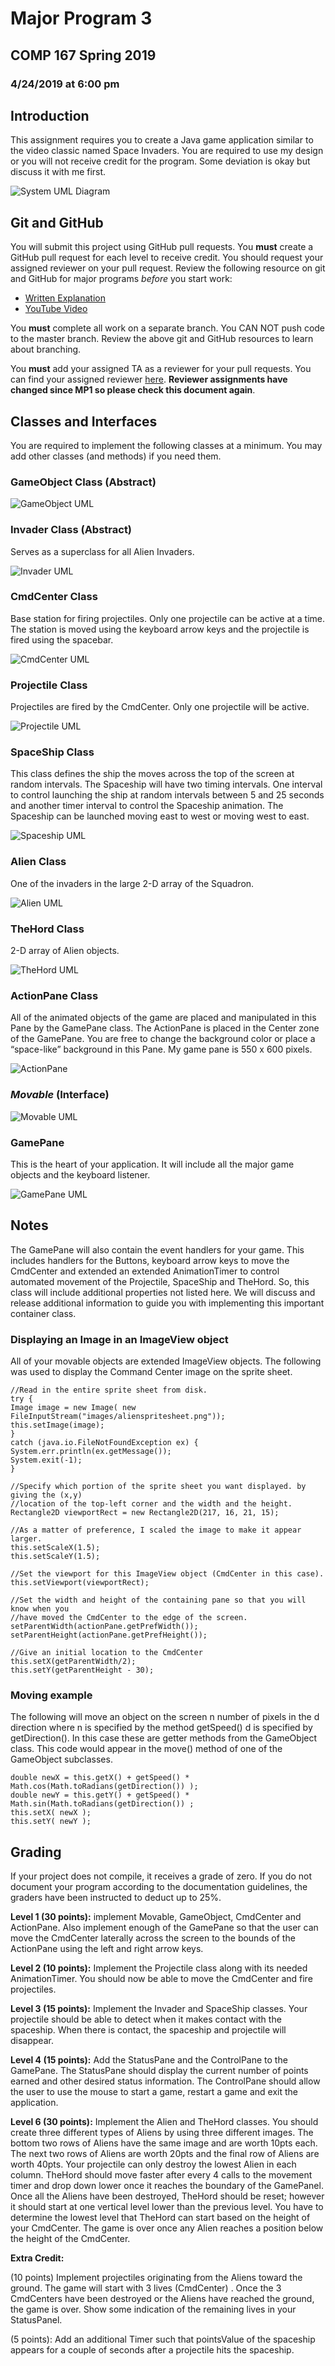# Major Program 3
## COMP 167 Spring 2019
### 4/24/2019 at 6:00 pm

## Introduction

This assignment requires you to create a Java game application similar to the video classic named Space Invaders.  You are required to use my design or you will not receive credit for the program.  Some deviation is okay but discuss it with me first.

![System UML Diagram](./img/System.png)

## Git and GitHub

You will submit this project using GitHub pull requests. You **must** create a GitHub pull request for each level to receive credit. You should request your assigned reviewer on your pull request. Review the following resource on git and GitHub for major programs _before_ you start work:

- [Written Explanation](https://gist.github.com/ccannon94/511115be821a873ae9ec5f4db9cfdda0)
- [YouTube Video](https://www.youtube.com/watch?v=l2bP9JKQkdA)

You **must** complete all work on a separate branch. You CAN NOT push code to the master branch. Review the above git and GitHub resources to learn about branching.

You **must** add your assigned TA as a reviewer for your pull requests. You can find your assigned reviewer [here](./assigned-reviewers.csv). **Reviewer assignments have changed since MP1 so please check this document again**.

## Classes and Interfaces

You are required to implement the following classes at a minimum.   You may add other classes (and methods) if you need them.

### GameObject Class (Abstract)

![GameObject UML](./img/GameObject.png)

### Invader Class (Abstract)

Serves as a superclass for all Alien Invaders.

![Invader UML](./img/Invader.png)

### CmdCenter Class

Base station for firing projectiles.  Only one projectile can be active at a time.  The station is moved using the keyboard arrow keys and the projectile is fired using the spacebar.

![CmdCenter UML](./img/CmdCenter.png)

### Projectile Class

Projectiles are fired by the CmdCenter.  Only one projectile will be active.

![Projectile UML](./img/Projectile.png)

### SpaceShip Class

This class defines the ship the moves across the top of the screen at random intervals.  The Spaceship will have two timing intervals.  One interval to control launching the ship at random intervals between 5 and 25 seconds and another timer interval to control the Spaceship animation.  The Spaceship can be launched moving east to west or moving west to east.

![Spaceship UML](https://github.com/NCATCS/Spring2019-MP3/blob/master/img/SpaceShip.png)

### Alien Class

One of the invaders in the large 2-D array of the Squadron.

![Alien UML](./img/Alien.png)

### TheHord Class

2-D array of Alien objects.

![TheHord UML](./img/TheHord.png)

### ActionPane Class

All of the animated objects of the game are placed  and manipulated in this Pane by the GamePane class. The ActionPane is placed in the Center zone of the GamePane.  You are free to change the background color or place a “space-like” background in this Pane.  My game pane is 550 x 600 pixels.

![ActionPane](./img/ActionPane.png)

### _Movable_ (Interface)

![Movable UML](./img/Movable.png)

### GamePane

This is the heart of your application.  It will include all the major game objects and the keyboard listener.

![GamePane UML](./img/GamePane.png)

## Notes

The GamePane will also contain the event handlers for your game.  This includes handlers for the Buttons, keyboard arrow keys to move the CmdCenter and extended an extended AnimationTimer to control automated movement of the Projectile, SpaceShip and TheHord.  So, this class will include additional properties not listed here.  We will discuss and release additional information to guide you with implementing this important container class.

### Displaying an Image in an ImageView object

All of your movable objects are extended ImageView objects.  The following was used to display the Command Center image on the sprite sheet.

```
//Read in the entire sprite sheet from disk.
try {           
Image image = new Image( new FileInputStream("images/alienspritesheet.png"));
this.setImage(image);
}
catch (java.io.FileNotFoundException ex) {
System.err.println(ex.getMessage());
System.exit(-1);
}

//Specify which portion of the sprite sheet you want displayed. by giving the (x,y)  
//location of the top-left corner and the width and the height.
Rectangle2D viewportRect = new Rectangle2D(217, 16, 21, 15);

//As a matter of preference, I scaled the image to make it appear larger.
this.setScaleX(1.5);
this.setScaleY(1.5);

//Set the viewport for this ImageView object (CmdCenter in this case).
this.setViewport(viewportRect);

//Set the width and height of the containing pane so that you will know when you
//have moved the CmdCenter to the edge of the screen.        
setParentWidth(actionPane.getPrefWidth());
setParentHeight(actionPane.getPrefHeight());

//Give an initial location to the CmdCenter
this.setX(getParentWidth/2);
this.setY(getParentHeight - 30);
```

### Moving example

The following will move an object on the screen n number of pixels in the d direction where n is specified by the method getSpeed() d is specified by getDirection().  In this case these are getter methods from the GameObject class.  This code would appear in the move() method of one of the GameObject subclasses.

```
double newX = this.getX() + getSpeed() * Math.cos(Math.toRadians(getDirection()) );
double newY = this.getY() + getSpeed() * Math.sin(Math.toRadians(getDirection()) ;
this.setX( newX );
this.setY( newY );
```

## Grading

If your project does not compile, it receives a grade of zero.  If you do not document your program according to the documentation guidelines, the graders have been instructed to deduct up to 25%.

**Level 1 (30 points):** implement Movable, GameObject, CmdCenter and ActionPane. Also implement enough of the GamePane so that the user can move the CmdCenter laterally across the screen to the bounds of the ActionPane using the left and right arrow keys.

**Level 2 (10 points):** Implement the Projectile class along with its needed AnimationTimer.  You should now be able to move the CmdCenter and fire projectiles.

**Level 3 (15 points):**  Implement the Invader and SpaceShip classes.  Your projectile should be able to detect when it makes contact with the spaceship.  When there is contact, the spaceship and projectile will disappear.

**Level 4 (15 points):**  Add the StatusPane and the ControlPane to the GamePane.  The StatusPane should display the current number of points earned and other desired status information.  The ControlPane should allow the user to use the mouse to start a game, restart a game and exit the application.

**Level 6 (30 points):**  Implement the Alien and TheHord classes.  You should create three different types of Aliens by using three different images.  The bottom two rows of Aliens have the same image and are worth 10pts each.  The next two rows of Aliens are worth 20pts and the final row of Aliens are worth 40pts.  Your projectile can only destroy the lowest Alien in each column.  TheHord should move faster after every 4 calls to the movement timer and drop down lower once it reaches the boundary of the GamePanel.  Once all the Aliens have been destroyed, TheHord should be reset; however it should start at one vertical level lower than the previous level.  You have to determine the lowest level that TheHord can start based on the height of your CmdCenter.  The game is over once any Alien reaches a position below the height of the CmdCenter.

**Extra Credit:**

(10 points)  Implement projectiles originating from the Aliens toward the ground.  The game will start with 3 lives (CmdCenter) .  Once the 3 CmdCenters have been destroyed or the Aliens have reached the ground, the game is over.  Show some indication of the remaining lives in your StatusPanel.

(5 points): Add an additional Timer such that pointsValue of the spaceship appears for a couple of seconds after a projectile hits the spaceship.
